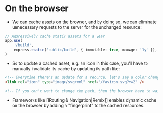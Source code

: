 # On the browser
- We can cache assets on the browser, and by doing so, we can eliminate unnecessary requests to the server for the unchanged resource:
```ts
// Aggressively cache static assets for a year
app.use(
	'/build',
	express.static('public/build', { immutable: true, maxAge: '1y' }),
)
```
- So to update a cached asset, e.g. an icon in this case, you'll have to manually invalidate its cache by updating its path like:
```html
<!-- Everytime there's an update for a reource, let's say a color change for an icon, and you want to reflect that update ASAP, you'll have to add a query string (`?v=2`) so that the server sees this a new resource request, and therefore, invalidate the cache -->
<link rel="icon" type="image/svg+xml" href="/favicon.svg?v=2" />

<!-- If you don't want to change the path, then the browser have to wait for the next `maxAge` tick so that the cache will automatically invalidates itself by then. Other options like having the "Disable cache" box checked in the browser's Devtool, or a hard reload would also work, but those options require maunal work from the user -->
```
- Frameworks like [[Routing & Navigation|Remix]] enables dynamic cache on the browser by adding a "fingerprint" to the cached resources.
